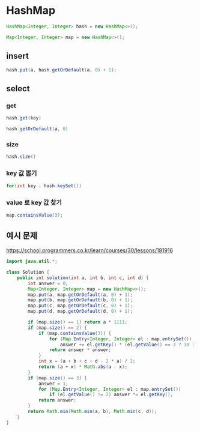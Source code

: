 # HashMap

```java
HashMap<Integer, Integer> hash = new HashMap<>();

Map<Integer, Integer> map = new HashMap<>();
```

## insert

```java
hash.put(a, hash.getOrDefault(a, 0) + 1);
```

## select

### get

```java
hash.get(key)

hash.getOrDefault(a, 0)
```

### size

```java
hash.size()
```

### key 값 뽑기

```java
for(int key : hash.keySet())
```

### value 로 key 값 찾기

```java
map.containsValue(3);
```

## 예시 문제

https://school.programmers.co.kr/learn/courses/30/lessons/181916

```java
import java.util.*;

class Solution {
    public int solution(int a, int b, int c, int d) {
        int answer = 0;
        Map<Integer, Integer> map = new HashMap<>();
        map.put(a, map.getOrDefault(a, 0) + 1);
        map.put(b, map.getOrDefault(b, 0) + 1);
        map.put(c, map.getOrDefault(c, 0) + 1);
        map.put(d, map.getOrDefault(d, 0) + 1);

        if (map.size() == 1) return a * 1111;
        if (map.size() == 2) {
            if (map.containsValue(3)) {
                for (Map.Entry<Integer, Integer> el : map.entrySet())
                    answer += el.getKey() * (el.getValue() == 3 ? 10 : 1);
                return answer * answer;
            }
            int x = (a + b + c + d - 2 * a) / 2;
            return (a + x) * Math.abs(a - x);
        }
        if (map.size() == 3) {
            answer = 1;
            for (Map.Entry<Integer, Integer> el : map.entrySet())
                if (el.getValue() != 2) answer *= el.getKey();
            return answer;
        }
        return Math.min(Math.min(a, b), Math.min(c, d));
    }
}
```
